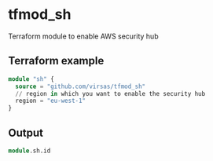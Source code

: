 # tfmod_sh

Terraform module to enable AWS security hub

## Terraform example

``` terraform
module "sh" {
  source = "github.com/virsas/tfmod_sh"
  // region in which you want to enable the security hub
  region = "eu-west-1"
}
```

## Output

``` terraform
module.sh.id
```
